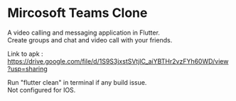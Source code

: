 # Mircosoft Teams Clone
A video calling and messaging application in Flutter.  
Create groups and chat and video call with your friends.  
  
Link to apk : https://drive.google.com/file/d/1S9S3jxstSVtjlC_aiYBTHr2vzFYh60WD/view?usp=sharing  
  
 Run "flutter clean" in terminal if any build issue.  
Not configured for IOS.  

